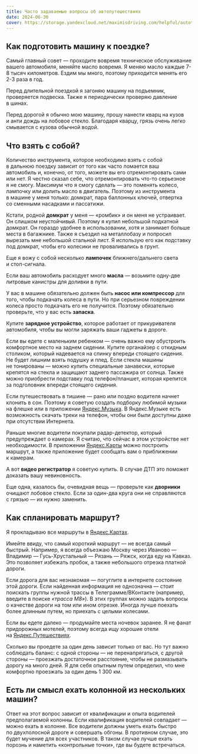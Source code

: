 ```yaml
---
title: Часто задаваемые вопросы об автопутешествиях
date: 2024-06-30
cover: https://storage.yandexcloud.net/maximisdriving.com/helpful/autotravel-faq.jpg
---
```


## Как подготовить машину к&nbsp;поездке?

Самый главный совет&nbsp;&mdash; проходите вовремя техническое обслуживание вашего автомобиля, меняйте масло вовремя. Я&nbsp;меняю масло каждые 7-8 тысяч километров. Ездим мы&nbsp;много, поэтому приходится менять его 2-3 раза в&nbsp;год.

Перед длительной поездкой я&nbsp;загоняю машину на&nbsp;подъемник, проверяется подвеска. Также я&nbsp;периодически проверяю давление в&nbsp;шинах.

Перед дорогой я&nbsp;обычно мою машину, прошу нанести кварц на&nbsp;кузов и&nbsp;анти дождь на&nbsp;лобовое стекло. Благодаря кварцу, грязь очень легко смывается с&nbsp;кузова обычной водой.

## Что взять с&nbsp;собой?

Количество инструмента, которое необходимо взять с&nbsp;собой в&nbsp;дальнюю поездку зависит от&nbsp;того как часто ломается ваш автомобиль&nbsp;и, конечно, от&nbsp;того, можете вы&nbsp;его отремонтировать сами или нет. Я&nbsp;честно сказал себе, что отремонтировать что-то серьезное я&nbsp;не&nbsp;смогу. Максимум что я&nbsp;смогу сделать&nbsp;&mdash; это поменять колесо, лампочку или долить масло в&nbsp;двигатель. Поэтому из&nbsp;инструмента в&nbsp;машине у&nbsp;меня только: домкрат, пара баллонных ключей, отвертка со&nbsp;сменными насадками и&nbsp;пассатижи.

Кстати, родной **домкрат** у&nbsp;меня&nbsp;&mdash; &laquo;ромбик&raquo; и&nbsp;он&nbsp;меня не&nbsp;устраивает. Он&nbsp;слишком неустойчивый. Поэтому я&nbsp;купил небольшой подкатной домкрат. Он&nbsp;гораздо удобнее в&nbsp;использовании, хотя и&nbsp;занимает больше места в&nbsp;багажнике. Также я&nbsp;съездил на&nbsp;металлобазу и&nbsp;попросил вырезать мне небольшой стальной лист. Я&nbsp;использую его как подставку под домкрат, чтобы его колесики не&nbsp;проваливались в&nbsp;грунт.

Еще я&nbsp;вожу с&nbsp;собой несколько **лампочек** ближнего/дальнего света и&nbsp;стоп-сигнала.

Если ваш автомобиль расходует много **масла**&nbsp;&mdash; возьмите одну-две литровые канистры для доливки в&nbsp;пути.

У&nbsp;вас в&nbsp;машине обязательно должен быть **насос или компрессор** для того, чтобы подкачать колеса в&nbsp;пути. Но&nbsp;при серьезном повреждении колеса просто подкачать его не&nbsp;получится. Поэтому обязательно проверьте, что у&nbsp;вас есть **запаска**.

Купите **зарядное устройство**, которое работает от&nbsp;прикуривателя автомобиля, чтобы вы&nbsp;могли заряжать ваши гаджеты в&nbsp;дороге.

Если вы&nbsp;едете с&nbsp;маленьким ребенком&nbsp;&mdash; очень важно ему обустроить комфортное место на&nbsp;заднем сидении. Купите органайзер с&nbsp;откидным столиком, который надевается на&nbsp;спинку впереди стоящего сидения. Не&nbsp;будет лишним взять подушку и&nbsp;плед. Если стекла машины не&nbsp;тонированы&nbsp;&mdash; можно купить специальные занавески, которые крепятся на&nbsp;стекла и&nbsp;защищают заднего пассажира от&nbsp;солнца. Также можно приобрести подставку под телефон/планшет, которая крепится за&nbsp;подголовник впереди стоящего сидения.

Если путешествовать в&nbsp;тишине&nbsp;&mdash; рано или поздно водителя начнет клонить в&nbsp;сон. Поэтому я&nbsp;советую создать подборку любимой музыки на&nbsp;флешке или в&nbsp;приложении [Яндекс.Музыка](https://music.yandex.ru). В&nbsp;Яндекс.Музыке есть возможность скачать треки на&nbsp;телефон, чтобы они были доступны даже при отсутствии Интернета.

Раньше многие водители покупали радар-детектор, который предупреждает о&nbsp;камерах. Я&nbsp;считаю, что сейчас в&nbsp;этом устройстве нет необходимости. В&nbsp;приложении [Яндекс.Карты](https://maps.yandex.ru) можно построить маршрут, а&nbsp;также приложение будет сообщать вам о&nbsp;приближении к&nbsp;камерам.

А&nbsp;вот **видео регистратор** я&nbsp;советую купить. В&nbsp;случае ДТП это поможет доказать вашу невиновность.

Еще одна, казалось&nbsp;бы, очевидная вещь&nbsp;&mdash; проверьте как **дворники** очищают лобовое стекло. Если за&nbsp;один-два круга они не&nbsp;справляются с&nbsp;грязью&nbsp;&mdash; их&nbsp;нужно заменить.

## Как спланировать маршрут?

Я&nbsp;прокладываю все маршруты в&nbsp;[Яндекс.Картах](https://maps.yandex.ru).

Имейте ввиду, что самый короткий маршрут&nbsp;&mdash; не&nbsp;всегда самый быстрый. Например, я&nbsp;всегда объезжаю Москву через Иваново&nbsp;&mdash; Владимир&nbsp;&mdash; Гусь-Хрустальный&nbsp;&mdash; Рязань&nbsp;&mdash; Ряжск, когда еду на&nbsp;Кавказ. Это позволяет избежать пробок, а&nbsp;также небольшого отрезка платной дороги.

Если дорога для вас незнакомая&nbsp;&mdash; погуглите в&nbsp;интернете состояние этой дороги. Если найденная информация не&nbsp;однозначна&nbsp;&mdash; стоит поискать группы нужной трассы в&nbsp;Телеграмме/ВКонтакте (например, введите в&nbsp;поиске _&laquo;трасса М8&raquo;_). В&nbsp;этих группах можно задать вопросы о&nbsp;качестве дороги на&nbsp;том или ином отрезке. Иногда лучше поехать более длинным путем, но&nbsp;приехать с&nbsp;целыми колесами.

Если вы&nbsp;едете далеко&nbsp;&mdash; продумайте места ночевок заранее. Я&nbsp;не&nbsp;фанат придорожных мотелей, поэтому всегда ищу хорошие отели на&nbsp;[Яндекс.Путешествиях](https://travel.yandex.ru/).

Сколько вы&nbsp;проедете за&nbsp;один день зависит только от&nbsp;вас. Но&nbsp;тут важно соблюдать баланс: с&nbsp;одной стороны&nbsp;&mdash; не&nbsp;перенапрягаться, с&nbsp;другой стороны&nbsp;&mdash; проезжать достаточное расстояние, чтобы не&nbsp;размазывать дорогу на&nbsp;много дней. Я&nbsp;для себя опытным путем определил, что мне комфортно проезжать за&nbsp;один день 1&nbsp;300&nbsp;км.

## Есть&nbsp;ли смысл ехать колонной из&nbsp;нескольких машин?

Ответ на&nbsp;этот вопрос зависит от&nbsp;квалификации и&nbsp;опыта водителей предполагаемой колонны. Если квалификация водителей совпадает&nbsp;&mdash; можно ехать в&nbsp;колонне. Все водители должны уметь ехать быстро по&nbsp;двухполосной дороге и&nbsp;совершать обгоны. В&nbsp;противном случае, это будет мучение для всех участников. В&nbsp;таком случае лучше ехать порознь и&nbsp;наметить &laquo;контрольные точки&raquo;, где вы&nbsp;будете встречаться.
